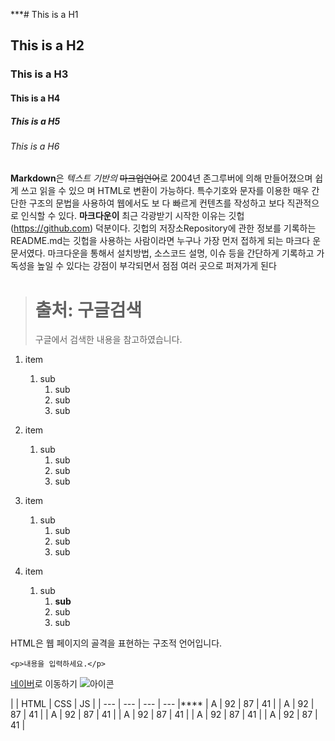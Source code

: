 ***# This is a H1
## This is a H2
### This is a H3
#### This is a H4
##### This is a H5
###### This is a H6

**Markdown**은 *텍스트 기반의* ~~마크업언어~~로 2004년 존그루버에 의해 만들어졌으며 쉽게 쓰고 읽을 수 있으 며 HTML로 변환이 가능하다. 특수기호와 문자를 이용한 매우 간단한 구조의 문법을 사용하여 웹에서도 보 다 빠르게 컨텐츠를 작성하고 보다 직관적으로 인식할 수 있다. **마크다운이** 최근 각광받기 시작한 이유는 깃헙(https://github.com) 덕분이다. 깃헙의 저장소Repository에 관한 정보를 기록하는 README.md는 깃헙을 사용하는 사람이라면 누구나 가장 먼저 접하게 되는 마크다 운 문서였다. 마크다운을 통해서 설치방법, 소스코드 설명, 이슈 등을 간단하게 기록하고 가독성을 높일 수 있다는 강점이 부각되면서 점점 여러 곳으로 퍼져가게 된다

> # 출처: 구글검색
> 구글에서 검색한 내용을 참고하였습니다.

1. item
   1. sub
      1. sub
      2. sub
      3. sub
1. item
   1. sub
      1. sub
      2. sub
      3. sub 

1. item
   1. sub
      1. sub
      2. sub
      3. sub

1. item
   1. sub
      1. **sub**
      2. sub
      3. sub


HTML은 웹 페이지의 골격을 표현하는 구조적 언어입니다.


    <p>내용을 입력하세요.</p>


[네이버](https://www.naver.com)로 이동하기
![아이콘](favicon.png)

| | HTML | CSS | JS |
| --- | --- | --- | --- |****
| A | 92 | 87 | 41 |
| A | 92 | 87 | 41 |
| A | 92 | 87 | 41 |
| A | 92 | 87 | 41 |
| A | 92 | 87 | 41 |
| A | 92 | 87 | 41 |
